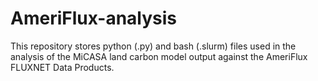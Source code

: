 # AmeriFlux-analysis

This repository stores python (.py) and bash (.slurm) files used in the analysis of the MiCASA land carbon model output against the AmeriFlux FLUXNET Data Products.
